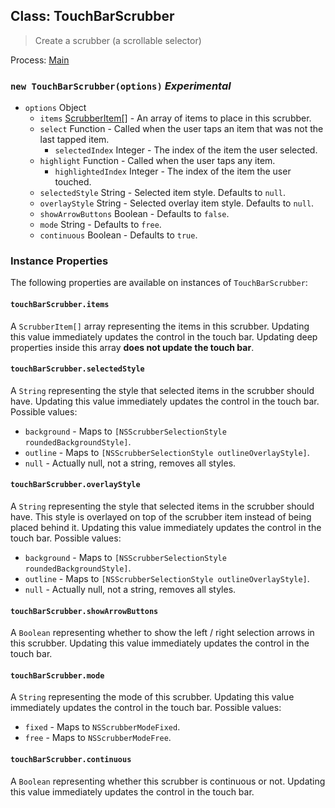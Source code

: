 ## Class: TouchBarScrubber

> Create a scrubber (a scrollable selector)

Process: [Main](../tutorial/quick-start.md#main-process)

### `new TouchBarScrubber(options)` _Experimental_

- `options` Object
  - `items` [ScrubberItem[]](structures/scrubber-item.md) - An array of items to place in this scrubber.
  - `select` Function - Called when the user taps an item that was not the last tapped item.
    - `selectedIndex` Integer - The index of the item the user selected.
  - `highlight` Function - Called when the user taps any item.
    - `highlightedIndex` Integer - The index of the item the user touched.
  - `selectedStyle` String - Selected item style. Defaults to `null`.
  - `overlayStyle` String - Selected overlay item style. Defaults to `null`.
  - `showArrowButtons` Boolean - Defaults to `false`.
  - `mode` String - Defaults to `free`.
  - `continuous` Boolean - Defaults to `true`.

### Instance Properties

The following properties are available on instances of `TouchBarScrubber`:

#### `touchBarScrubber.items`

A `ScrubberItem[]` array representing the items in this scrubber. Updating this value immediately
updates the control in the touch bar. Updating deep properties inside this array **does not update the touch bar**.

#### `touchBarScrubber.selectedStyle`

A `String` representing the style that selected items in the scrubber should have. Updating this value immediately
updates the control in the touch bar. Possible values:

- `background` - Maps to `[NSScrubberSelectionStyle roundedBackgroundStyle]`.
- `outline` - Maps to `[NSScrubberSelectionStyle outlineOverlayStyle]`.
- `null` - Actually null, not a string, removes all styles.

#### `touchBarScrubber.overlayStyle`

A `String` representing the style that selected items in the scrubber should have. This style is overlayed on top
of the scrubber item instead of being placed behind it. Updating this value immediately updates the control in the
touch bar. Possible values:

- `background` - Maps to `[NSScrubberSelectionStyle roundedBackgroundStyle]`.
- `outline` - Maps to `[NSScrubberSelectionStyle outlineOverlayStyle]`.
- `null` - Actually null, not a string, removes all styles.

#### `touchBarScrubber.showArrowButtons`

A `Boolean` representing whether to show the left / right selection arrows in this scrubber. Updating this value
immediately updates the control in the touch bar.

#### `touchBarScrubber.mode`

A `String` representing the mode of this scrubber. Updating this value immediately
updates the control in the touch bar. Possible values:

- `fixed` - Maps to `NSScrubberModeFixed`.
- `free` - Maps to `NSScrubberModeFree`.

#### `touchBarScrubber.continuous`

A `Boolean` representing whether this scrubber is continuous or not. Updating this value immediately
updates the control in the touch bar.
